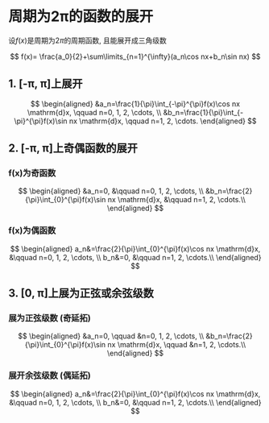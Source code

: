 # 周期为2π的函数的展开

设$f(x)$是周期为$2\pi$的周期函数, 且能展开成三角级数

$$
f(x)= \frac{a_0}{2}+\sum\limits_{n=1}^{\infty}(a_n\cos nx+b_n\sin nx)
$$

## 1. [-π, π]上展开

$$
\begin{aligned}
	&a_n=\frac{1}{\pi}\int_{-\pi}^{\pi}f(x)\cos nx \mathrm{d}x, \qquad n=0, 1, 2,
	\cdots, \\
	&b_n=\frac{1}{\pi}\int_{-\pi}^{\pi}f(x)\sin nx \mathrm{d}x, \qquad n=1, 2, \cdots.
\end{aligned}
$$

## 2. [-π, π]上奇偶函数的展开

### f(x)为奇函数

$$
\begin{aligned}
	&a_n=0, &\qquad n=0, 1, 2,
	\cdots, \\
	&b_n=\frac{2}{\pi}\int_{0}^{\pi}f(x)\sin nx \mathrm{d}x, &\qquad n=1, 2, \cdots.\\
\end{aligned}
$$

### f(x)为偶函数

$$
\begin{aligned}
	a_n&=\frac{2}{\pi}\int_{0}^{\pi}f(x)\cos nx \mathrm{d}x, &\qquad n=0, 1, 2,
	\cdots, \\
	b_n&=0, &\qquad n=1, 2, \cdots.\\
\end{aligned}
$$

## 3. [0, π]上展为正弦或余弦级数

### 展为正弦级数 (奇延拓)

$$
\begin{aligned}
	&a_n=0, \qquad &n=0, 1, 2,
	\cdots, \\
	&b_n=\frac{2}{\pi}\int_{0}^{\pi}f(x)\sin nx \mathrm{d}x, \qquad &n=1, 2, \cdots.\\
\end{aligned}
$$

### 展开余弦级数 (偶延拓)

$$
\begin{aligned}
	a_n&=\frac{2}{\pi}\int_{0}^{\pi}f(x)\cos nx \mathrm{d}x, &\qquad n=0, 1, 2,
	\cdots, \\
	b_n&=0, &\qquad n=1, 2, \cdots.\\
\end{aligned}
$$
